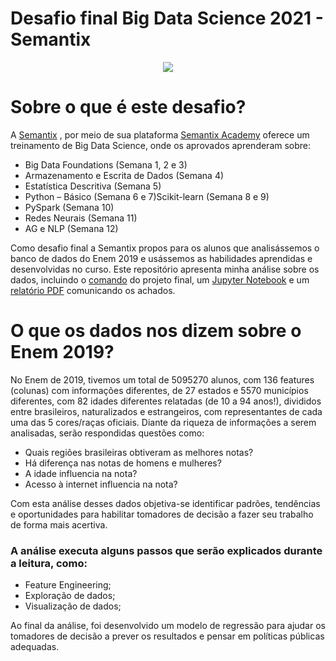 # Desafio final Big Data Science 2021 - Semantix
<p align="center">
  <img src="https://user-images.githubusercontent.com/67600860/145228493-8642e93c-3727-4d5f-95e8-3ca07ebc789c.png" />
</p>


# Sobre o que é este desafio?
A [Semantix](https://semantix.com.br/en/) , por meio de sua plataforma [Semantix Academy](https://semantix.com.br/academy/) oferece um treinamento de Big Data Science, onde os aprovados aprenderam sobre:

* Big Data Foundations (Semana 1, 2 e 3)
* Armazenamento e Escrita de Dados (Semana 4)
* Estatística Descritiva (Semana 5)
* Python – Básico (Semana 6 e 7)Scikit-learn (Semana 8 e 9)
* PySpark (Semana 10)
* Redes Neurais (Semana 11) 
* AG e NLP (Semana 12)

Como desafio final a Semantix propos para os alunos que analisássemos o banco de dados do Enem 2019 e usássemos as habilidades aprendidas e desenvolvidas no curso. Este repositório apresenta minha análise sobre os dados, incluindo o [comando](https://github.com/Daniell-Dantas/Desafio-Semantix/blob/main/Comando_projeto_final_Semantix.pdf) do projeto final, um [Jupyter Notebook](https://github.com/Daniell-Dantas/Desafio-Semantix/blob/main/An%C3%A1lise_Enem_2019.ipynb) e um [relatório PDF](https://github.com/Daniell-Dantas/Desafio-Semantix/blob/main/Relat%C3%B3rio_escrito_Desafio_Semantix.pdf) comunicando os achados.

#  O que os dados nos dizem sobre o Enem 2019?
No Enem de 2019, tivemos um total de 5095270 alunos, com 136 features (colunas) com informações diferentes, de 27 estados e 5570 municípios diferentes, com 82 idades diferentes relatadas (de 10 a 94 anos!), divididos entre brasileiros, naturalizados e estrangeiros, com representantes de cada uma das 5 cores/raças oficiais. Diante da riqueza de informações a serem analisadas, serão respondidas questões como:

* Quais regiões brasileiras obtiveram as melhores notas?
* Há diferença nas notas de homens e mulheres?
* A idade influencia na nota?
* Acesso à internet influencia na nota?

Com esta análise desses dados objetiva-se identificar padrões, tendências e oportunidades para habilitar tomadores de decisão a fazer seu trabalho de forma mais acertiva. 

 ### A análise executa alguns passos que serão explicados durante a leitura, como:
- Feature Engineering;
- Exploração de dados;
- Visualização de dados;

 Ao final da análise, foi desenvolvido um modelo de regressão para ajudar os tomadores de decisão a prever os resultados e pensar em políticas públicas adequadas.

